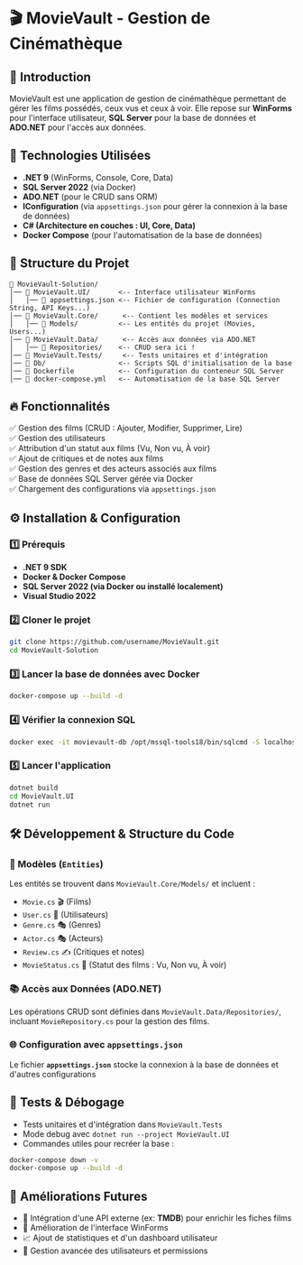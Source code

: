 ﻿# 🎬 MovieVault - Gestion de Cinémathèque

## 📌 Introduction
MovieVault est une application de gestion de cinémathèque permettant de gérer les films possédés, ceux vus et ceux à voir.
Elle repose sur **WinForms** pour l'interface utilisateur, **SQL Server** pour la base de données et **ADO.NET** pour l'accès aux données.

## 🚀 Technologies Utilisées
- **.NET 9** (WinForms, Console, Core, Data)
- **SQL Server 2022** (via Docker)
- **ADO.NET** (pour le CRUD sans ORM)
- **IConfiguration** (via `appsettings.json` pour gérer la connexion à la base de données)
- **C# (Architecture en couches : UI, Core, Data)**
- **Docker Compose** (pour l'automatisation de la base de données)

## 📂 Structure du Projet
```
📂 MovieVault-Solution/
│── 📂 MovieVault.UI/       <-- Interface utilisateur WinForms
│   │── 📜 appsettings.json <-- Fichier de configuration (Connection String, API Keys...)
│── 📂 MovieVault.Core/      <-- Contient les modèles et services
│   │── 📂 Models/          <-- Les entités du projet (Movies, Users...)
│── 📂 MovieVault.Data/      <-- Accès aux données via ADO.NET
│   │── 📂 Repositories/    <-- CRUD sera ici !
│── 📂 MovieVault.Tests/     <-- Tests unitaires et d'intégration
│── 📂 Db/                  <-- Scripts SQL d'initialisation de la base
│── 📜 Dockerfile           <-- Configuration du conteneur SQL Server
│── 📜 docker-compose.yml   <-- Automatisation de la base SQL Server
```

## 🔥 Fonctionnalités
✅ Gestion des films (CRUD : Ajouter, Modifier, Supprimer, Lire)  
✅ Gestion des utilisateurs  
✅ Attribution d'un statut aux films (Vu, Non vu, À voir)  
✅ Ajout de critiques et de notes aux films  
✅ Gestion des genres et des acteurs associés aux films  
✅ Base de données SQL Server gérée via Docker  
✅ Chargement des configurations via `appsettings.json`  

## ⚙️ Installation & Configuration
### 1️⃣ Prérequis
- **.NET 9 SDK**
- **Docker & Docker Compose**
- **SQL Server 2022 (via Docker ou installé localement)**
- **Visual Studio 2022**

### 2️⃣ Cloner le projet
```bash
git clone https://github.com/username/MovieVault.git
cd MovieVault-Solution
```

### 3️⃣ Lancer la base de données avec Docker
```bash
docker-compose up --build -d
```

### 4️⃣ Vérifier la connexion SQL
```bash
docker exec -it movievault-db /opt/mssql-tools18/bin/sqlcmd -S localhost -U SA -P 'password123!' -Q "SELECT name FROM sys.databases;"
```

### 5️⃣ Lancer l'application
```bash
dotnet build
cd MovieVault.UI
dotnet run
```

## 🛠️ Développement & Structure du Code
### 📜 Modèles (`Entities`)
Les entités se trouvent dans `MovieVault.Core/Models/` et incluent :
- `Movie.cs` 🎬 (Films)
- `User.cs` 👤 (Utilisateurs)
- `Genre.cs` 🎭 (Genres)
- `Actor.cs` 🎭 (Acteurs)
- `Review.cs` ✍️ (Critiques et notes)
- `MovieStatus.cs` 👀 (Statut des films : Vu, Non vu, À voir)

### 📚 Accès aux Données (ADO.NET)
Les opérations CRUD sont définies dans `MovieVault.Data/Repositories/`, incluant `MovieRepository.cs` pour la gestion des films.

### 🌐 Configuration avec `appsettings.json`
Le fichier **`appsettings.json`** stocke la connexion à la base de données et d'autres configurations

## 🧪 Tests & Débogage
- Tests unitaires et d'intégration dans `MovieVault.Tests`
- Mode debug avec `dotnet run --project MovieVault.UI`
- Commandes utiles pour recréer la base :
```bash
docker-compose down -v
docker-compose up --build -d
```

## 🔮 Améliorations Futures
- 📡 Intégration d'une API externe (ex: **TMDB**) pour enrichir les fiches films
- 🎨 Amélioration de l'interface WinForms
- 📈 Ajout de statistiques et d'un dashboard utilisateur
- 🔐 Gestion avancée des utilisateurs et permissions

